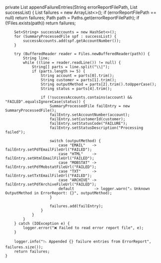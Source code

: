  private List<SummaryProcessedFile> appendFailureEntries(String errorReportFilePath, List<SummaryProcessedFile> successList) {
        List<SummaryProcessedFile> failures = new ArrayList<>();
        if (errorReportFilePath == null) return failures;
        Path path = Paths.get(errorReportFilePath);
        if (!Files.exists(path)) return failures;

        Set<String> successAccounts = new HashSet<>();
        for (SummaryProcessedFile spf : successList) {
            successAccounts.add(spf.getAccountNumber());
        }

        try (BufferedReader reader = Files.newBufferedReader(path)) {
            String line;
            while ((line = reader.readLine()) != null) {
                String[] parts = line.split("\\|");
                if (parts.length >= 5) {
                    String account = parts[0].trim();
                    String customer = parts[1].trim();
                    String outputMethod = parts[2].trim().toUpperCase();
                    String status = parts[4].trim();

                    if (!successAccounts.contains(account) && "FAILED".equalsIgnoreCase(status)) {
                        SummaryProcessedFile failEntry = new SummaryProcessedFile();
                        failEntry.setAccountNumber(account);
                        failEntry.setCustomerId(customer);
                        failEntry.setStatusCode("FAILURE");
                        failEntry.setStatusDescription("Processing failed");

                        switch (outputMethod) {
                            case "EMAIL"   -> failEntry.setPdfEmailFileUrl("FAILED");
                            case "HTML"    -> failEntry.setHtmlEmailFileUrl("FAILED");
                            case "MOBSTAT" -> failEntry.setPdfMobstatFileUrl("FAILED");
                            case "TXT"     -> failEntry.setTxtEmailFileUrl("FAILED");
                            case "ARCHIVE" -> failEntry.setPdfArchiveFileUrl("FAILED");
                            default         -> logger.warn("⚠️ Unknown OutputMethod in ErrorReport: {}", outputMethod);
                        }

                        failures.add(failEntry);
                    }
                }
            }
        } catch (IOException e) {
            logger.error("❌ Failed to read error report file", e);
        }

        logger.info("📉 Appended {} failure entries from ErrorReport", failures.size());
        return failures;
    }
